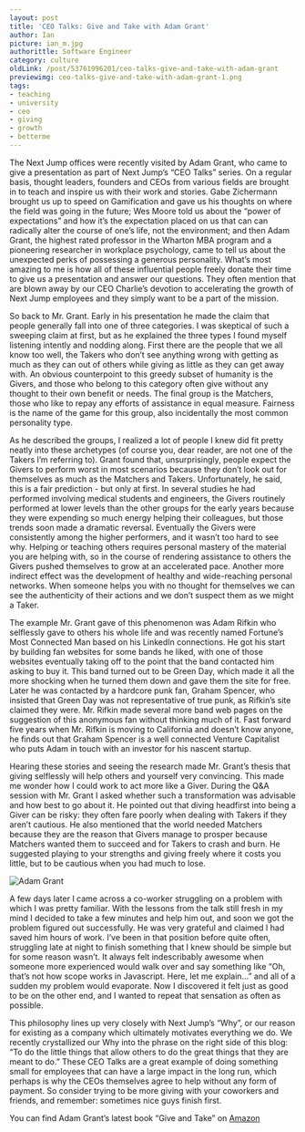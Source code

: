 ```yaml
---
layout: post
title: 'CEO Talks: Give and Take with Adam Grant'
author: Ian
picture: ian_m.jpg
authorittle: Software Engineer
category: culture
oldLink: /post/53761996201/ceo-talks-give-and-take-with-adam-grant
previewimg: ceo-talks-give-and-take-with-adam-grant-1.png
tags:
- teaching
- university
- ceo
- giving
- growth
- betterme
---
```


The Next Jump offices were recently visited by Adam Grant, who came to give a presentation as part of Next Jump’s “CEO Talks” series. On a regular basis, thought leaders, founders and CEOs from various fields are brought in to teach and inspire us with their work and stories. Gabe Zichermann brought us up to speed on Gamification and gave us his thoughts on where the field was going in the future; Wes Moore told us about the “power of expectations” and how it’s the expectation placed on us that can can radically alter the course of one’s life, not the environment; and then Adam Grant, the highest rated professor in the Wharton MBA program and a pioneering researcher in workplace psychology, came to tell us about the unexpected perks of possessing a generous personality. What’s most amazing to me is how all of these influential people freely donate their time to give us a presentation and answer our questions. They often mention that are blown away by our CEO Charlie’s devotion to accelerating the growth of Next Jump employees and they simply want to be a part of the mission.

So back to Mr. Grant. Early in his presentation he made the claim that people generally fall into one of three categories. I was skeptical of such a sweeping claim at first, but as he explained the three types I found myself listening intently and nodding along. First there are the people that we all know too well, the Takers who don’t see anything wrong with getting as much as they can out of others while giving as little as they can get away with. An obvious counterpoint to this greedy subset of humanity is the Givers, and those who belong to this category often give without any thought to their own benefit or needs. The final group is the Matchers, those who like to repay any efforts of assistance in equal measure. Fairness is the name of the game for this group, also incidentally the most common personality type.

As he described the groups, I realized a lot of people I knew did fit pretty neatly into these archetypes (of course you, dear reader, are not one of the Takers I’m referring to). Grant found that, unsurprisingly, people expect the Givers to perform worst in most scenarios because they don’t look out for themselves as much as the Matchers and Takers. Unfortunately, he said, this is a fair prediction - but only at first. In several studies he had performed involving medical students and engineers, the Givers routinely performed at lower levels than the other groups for the early years because they were expending so much energy helping their colleagues, but those trends soon made a dramatic reversal. Eventually the Givers were consistently among the higher performers, and it wasn’t too hard to see why. Helping or teaching others requires personal mastery of the material you are helping with, so in the course of rendering assistance to others the Givers pushed themselves to grow at an accelerated pace. Another more indirect effect was the development of healthy and wide-reaching personal networks. When someone helps you with no thought for themselves we can see the authenticity of their actions and we don’t suspect them as we might a Taker.

The example Mr. Grant gave of this phenomenon was Adam Rifkin who selflessly gave to others his whole life and was recently named Fortune’s Most Connected Man based on his LinkedIn connections. He got his start by building fan websites for some bands he liked, with one of those websites eventually taking off to the point that the band contacted him asking to buy it. This band turned out to be Green Day, which made it all the more shocking when he turned them down and gave them the site for free. Later he was contacted by a hardcore punk fan, Graham Spencer, who insisted that Green Day was not representative of true punk, as Rifkin’s site claimed they were. Mr. Rifkin made several more band web pages on the suggestion of this anonymous fan without thinking much of it. Fast forward five years when Mr. Rifkin is moving to California and doesn’t know anyone, he finds out that Graham Spencer is a well connected Venture Capitalist who puts Adam in touch with an investor for his nascent startup.

Hearing these stories and seeing the research made Mr. Grant’s thesis that giving selflessly will help others and yourself very convincing. This made me wonder how I could work to act more like a Giver. During the Q&A session with Mr. Grant I asked whether such a transformation was advisable and how best to go about it. He pointed out that diving headfirst into being a Giver can be risky: they often fare poorly when dealing with Takers if they aren’t cautious. He also mentioned that the world needed Matchers because they are the reason that Givers manage to prosper because Matchers wanted them to succeed and for Takers to crash and burn. He suggested playing to your strengths and giving freely where it costs you little, but to be cautious when you had much to lose.


![Adam Grant](/images/ceo-talks-give-and-take-with-adam-grant-1.png)


A few days later I came across a co-worker struggling on a problem with which I was pretty familiar. With the lessons from the talk still fresh in my mind I decided to take a few minutes and help him out, and soon we got the problem figured out successfully. He was very grateful and claimed I had saved him hours of work. I’ve been in that position before quite often, struggling late at night to finish something that I knew should be simple but for some reason wasn’t. It always felt indescribably awesome when someone more experienced would walk over and say something like “Oh, that’s not how scope works in Javascript. Here, let me explain…” and all of a sudden my problem would evaporate. Now I discovered it felt just as good to be on the other end, and I wanted to repeat that sensation as often as possible.

This philosophy lines up very closely with Next Jump’s “Why”, or our reason for existing as a company which ultimately motivates everything we do. We recently crystallized our Why into the phrase on the right side of this blog: “To do the little things that allow others to do the great things that they are meant to do.” These CEO Talks are a great example of doing something small for employees that can have a large impact in the long run, which perhaps is why the CEOs themselves agree to help without any form of payment. So consider trying to be more giving with your coworkers and friends, and remember: sometimes nice guys finish first.

You can find Adam Grant’s latest book “Give and Take” on [Amazon](http://www.amazon.com/Give-Take-Revolutionary-Approach-Success/dp/0670026557)
